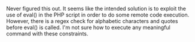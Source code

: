 Never figured this out. It seems like the intended solution is to exploit the use of
eval() in the PHP script in order to do some remote code execution. However, there is a regex
check for alphabetic characters and quotes before eval() is called. I'm not sure how to
execute any meaningful command with these constraints.
